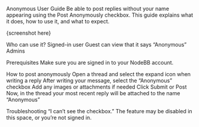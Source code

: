 Anonymous User Guide
Be able to post replies without your name appearing using the Post Anonymously checkbox. This guide explains what it does, how to use it, and what to expect.

{screenshot here}

Who can use it?
Signed-in user
Guest can view that it says “Anonymous”
Admins

Prerequisites
Make sure you are signed in to your NodeBB account.

How to post anonymously
Open a thread and select the expand icon when writing a reply
After writing your message, select the “Anonymous” checkbox
Add any images or attachments if needed
Click Submit or Post
Now, in the thread your most recent reply will be attached to the name “Anonymous”

Troubleshooting
“I can’t see the checkbox.”
The feature may be disabled in this space, or you’re not signed in.
